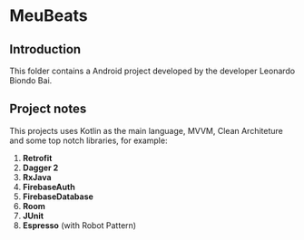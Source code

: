 # MeuBeats
 
## Introduction

This folder contains a Android project developed by the developer Leonardo Biondo Bai.

## Project notes

This projects uses Kotlin as the main language, MVVM, Clean Architeture and some top notch libraries, for example:

1. **Retrofit**
2. **Dagger 2**
3. **RxJava**
4. **FirebaseAuth**
5. **FirebaseDatabase**
6. **Room**
7. **JUnit**
8. **Espresso** (with Robot Pattern)
